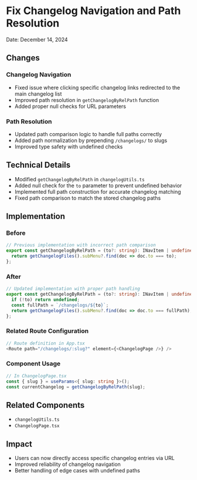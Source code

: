 # Fix Changelog Navigation and Path Resolution

Date: December 14, 2024

## Changes

### Changelog Navigation

- Fixed issue where clicking specific changelog links redirected to the main changelog list
- Improved path resolution in `getChangelogByRelPath` function
- Added proper null checks for URL parameters

### Path Resolution

- Updated path comparison logic to handle full paths correctly
- Added path normalization by prepending `/changelogs/` to slugs
- Improved type safety with undefined checks

## Technical Details

- Modified `getChangelogByRelPath` in `changelogUtils.ts`
- Added null check for the `to` parameter to prevent undefined behavior
- Implemented full path construction for accurate changelog matching
- Fixed path comparison to match the stored changelog paths

## Implementation

### Before

```typescript
// Previous implementation with incorrect path comparison
export const getChangelogByRelPath = (to?: string): INavItem | undefined => {
  return getChangelogFiles().subMenu?.find(doc => doc.to === to);
};
```

### After

```typescript
// Updated implementation with proper path handling
export const getChangelogByRelPath = (to?: string): INavItem | undefined => {
  if (!to) return undefined;
  const fullPath = `/changelogs/${to}`;
  return getChangelogFiles().subMenu?.find(doc => doc.to === fullPath);
};
```

### Related Route Configuration

```typescript
// Route definition in App.tsx
<Route path="/changelogs/:slug?" element={<ChangelogPage />} />
```

### Component Usage

```typescript
// In ChangelogPage.tsx
const { slug } = useParams<{ slug: string }>();
const currentChangelog = getChangelogByRelPath(slug);
```

## Related Components

- `changelogUtils.ts`
- `ChangelogPage.tsx`

## Impact

- Users can now directly access specific changelog entries via URL
- Improved reliability of changelog navigation
- Better handling of edge cases with undefined paths

